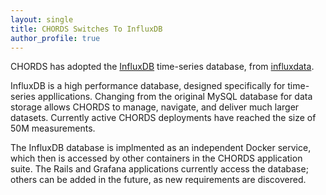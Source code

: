 ```yaml
---
layout: single
title: CHORDS Switches To InfluxDB
author_profile: true
---
```


CHORDS has adopted the [InfluxDB](https://www.influxdata.com/time-series-platform/influxdb/) time-series database,
from [influxdata](https://influxdata.com).

InfluxDB is a high performance database, designed specifically for time-series
appllications. Changing from the original MySQL database for data storage
allows CHORDS to manage, navigate, and deliver much larger datasets. Currently active
CHORDS deployments have reached the size of 50M measurements.

The InfluxDB database is implmented as an independent Docker service, which then is
accessed by other containers in the CHORDS application suite. The Rails and Grafana 
applications currently access the database; others can be added in the future, as 
new requirements are discovered.
 